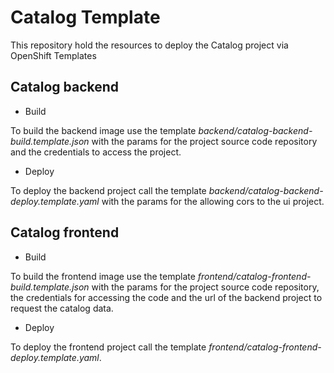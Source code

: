 # Catalog Template

This repository hold the resources to deploy the Catalog project via OpenShift Templates

## Catalog backend

- Build

To build the backend image use the template _backend/catalog-backend-build.template.json_ with the params for the project source code repository and the credentials to access the project.

- Deploy

To deploy the backend project call the template _backend/catalog-backend-deploy.template.yaml_ with the params for the allowing cors to the ui project.


## Catalog frontend

- Build

To build the frontend image use the template _frontend/catalog-frontend-build.template.json_ with the params for the project source code repository, the credentials for accessing the code and the url of the backend project to request the catalog data.

- Deploy

To deploy the frontend project call the template _frontend/catalog-frontend-deploy.template.yaml_.
